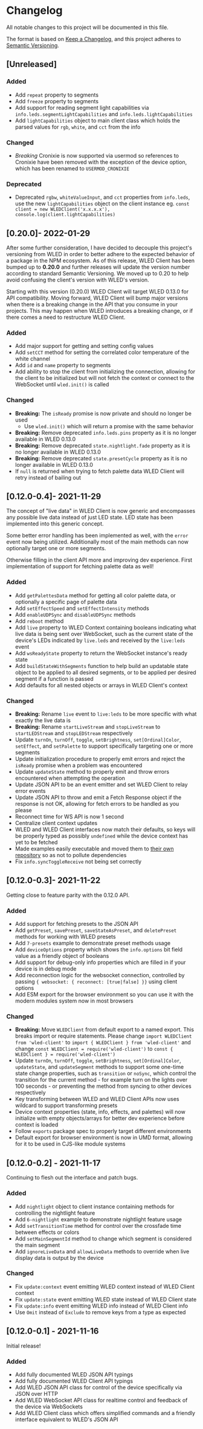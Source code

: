 # Changelog
All notable changes to this project will be documented in this file.

The format is based on [Keep a Changelog](https://keepachangelog.com/en/1.0.0/),
and this project adheres to [Semantic Versioning](https://semver.org/spec/v2.0.0.html).

## [Unreleased]

### Added
- Add `repeat` property to segments
- Add `freeze` property to segments
- Add support for reading segment light capabilities via `info.leds.segmentLightCapabilities` and `info.leds.lightCapabilities`
- Add `lightCapabilities` object to main client class which holds the parsed values for `rgb`, `white`, and `cct` from the info

### Changed
- *Breaking* Cronixie is now supported via usermod so references to Cronixie have been removed with the exception of the device option, which has been renamed to `USERMOD_CRONIXIE`

### Deprecated
- Deprecated `rgbw`, `whiteValueInput`, and `cct` properties from `info.leds`, use the new `lightCapabilities` object on the client instance eg. `const client = new WLEDClient('x.x.x.x'), console.log(client.lightCapabilities)`

## [0.20.0]- 2022-01-29
After some further consideration, I have decided to decouple this project's versioning from WLED in order to better adhere to the expected behavior of a package in the NPM ecosystem. As of this release, WLED Client has been bumped up to **0.20.0** and further releases will update the version number according to standard Semantic Versioning. We moved up to 0.20 to help avoid confusing the client's version with WLED's version.

Starting with this version (0.20.0) WLED Client will target WLED 0.13.0 for API compatibility. Moving forward, WLED Client will bump major versions when there is a breaking change in the API that you consume in your projects. This may happen when WLED introduces a breaking change, or if there comes a need to restructure WLED Client.

### Added
- Add major support for getting and setting config values
- Add `setCCT` method for setting the correlated color temperature of the white channel
- Add `id` and `name` property to segments
- Add ability to stop the client from initializing the connection, allowing for the client to be initialized but will not fetch the context or connect to the WebSocket until `wled.init()` is called

### Changed
- **Breaking:** The `isReady` promise is now private and should no longer be used
  - Use `wled.init()` which will return a promise with the same behavior
- **Breaking:** Remove deprecated `info.leds.pins` property as it is no longer available in WLED 0.13.0
- **Breaking:** Remove deprecated `state.nightlight.fade` property as it is no longer available in WLED 0.13.0
- **Breaking:** Remove deprecated `state.presetCycle` property as it is no longer available in WLED 0.13.0
- If `null` is returned when trying to fetch palette data WLED Client will retry instead of bailing out

## [0.12.0-0.4]- 2021-11-29
The concept of "live data" in WLED Client is now generic and encompasses any possible live data instead of just LED state. LED state has been implemented into this generic concept.

Some better error handling has been implemented as well, with the `error` event now being utilized. Additionally most of the main methods can now optionally target one or more segments.

Otherwise filling in the client API more and improving dev experience. First implementation of support for fetching palette data as well!

### Added
- Add `getPalettesData` method for getting all color palette data, or optionally a specific page of palette data
- Add `setEffectSpeed` and `setEffectIntensity` methods
- Add `enableUDPSync` and `disableUDPSync` methods
- Add `reboot` method
- Add `live` property to WLED Context containing booleans indicating what live data is being sent over WebSocket, such as the current state of the device's LEDs indicated by `live.leds` and received by the `live:leds` event
- Add `wsReadyState` property to return the WebSocket instance's ready state
- Add `buildStateWithSegments` function to help build an updatable state object to be applied to all desired segments, or to be applied per desired segment if a function is passed
- Add defaults for all nested objects or arrays in WLED Client's context

### Changed
- **Breaking:** Rename `live` event to `live:leds` to be more specific with what exactly the live data is
- **Breaking:** Rename `startLiveStream` and `stopLiveStream` to `startLEDStream` and `stopLEDStream` respectively
- Update `turnOn`, `turnOff`, `toggle`, `setBrightness`, `set[Ordinal]Color`, `setEffect`, and `setPalette` to support specifically targeting one or more segments
- Update initialization procedure to properly emit errors and reject the `isReady` promise when a problem was encountered
- Update `updateState` method to properly emit and throw errors encountered when attempting the operation
- Update JSON API to be an event emitter and set WLED Client to relay error events
- Update JSON API to throw and emit a Fetch Response object if the response is not OK, allowing for fetch errors to be handled as you please
- Reconnect time for WS API is now 1 second
- Centralize client context updates
- WLED and WLED Client interfaces now match their defaults, so keys will be properly typed as possibly `undefined` while the device context has yet to be fetched
- Made examples easily executable and moved them to [their own repository](https://github.com/ShiftLimits/wled-client-examples) so as not to pollute dependencies
- Fix `info.syncToggleReceive` not being set correctly

## [0.12.0-0.3]- 2021-11-22
Getting close to feature parity with the 0.12.0 API.

### Added
- Add support for fetching presets to the JSON API
- Add `getPreset`, `savePreset`, `saveStateAsPreset`, and `deletePreset` methods for working with WLED presets
- Add `7-presets` example to demonstrate preset methods usage
- Add `deviceOptions` property which shows the `info.options` bit field value as a friendly object of booleans
- Add support for debug-only info properties which are filled in if your device is in debug mode
- Add reconnection logic for the websocket connection, controlled by passing `{ websocket: { reconnect: [true|false] }}` using client options
- Add ESM export for the browser environment so you can use it with the modern modules system now in most browsers

### Changed
- **Breaking:** Move `WLEDClient` from default export to a named export. This breaks import or require statements. Please change `import WLEDClient from 'wled-client'` to `import { WLEDClient } from 'wled-client'` and change `const WLEDClient = require('wled-client')` to `const { WLEDClient } = require('wled-client')`
- Update `turnOn`, `turnOff`, `toggle`, `setBrightness`, `set[Ordinal]Color`, `updateState`, and `updateSegment` methods to support some one-time state change properties, such as `transition` or `noSync`, which control the transition for the current method - for example turn on the lights over 100 seconds - or preventing the method from syncing to other devices respectively
- Key transforming between WLED and WLED Client APIs now uses wildcard to support transforming presets
- Device context properties (state, info, effects, and palettes) will now initialize with empty objects/arrays for better dev experience before context is loaded
- Follow `exports` package spec to properly target different environments
- Default export for browser environment is now in UMD format, allowing for it to be used in CJS-like module systems

## [0.12.0-0.2] - 2021-11-17
Continuing to flesh out the interface and patch bugs.

### Added
- Add `nightlight` object to client instance containing methods for controlling the nightlight feature
- Add `6-nightlight` example to demonstrate nightlight feature usage
- Add `setTransitionTime` method for control over the crossfade time between effects or colors
- Add `setMainSegmentId` method to change which segment is considered the main segment
- Add `ignoreLiveData` and `allowLiveData` methods to override when live display data is output by the device

### Changed
- Fix `update:context` event emitting WLED context instead of WLED Client context
- Fix `update:state` event emitting WLED state instead of WLED Client state
- Fix `update:info` event emitting WLED info instead of WLED Client info
- Use `Omit` instead of `Exclude` to remove keys from a type as expected

## [0.12.0-0.1] - 2021-11-16
Initial release!

### Added
- Add fully documented WLED JSON API typings
- Add fully documented WLED Client API typings
- Add WLED JSON API class for control of the device specifically via JSON over HTTP
- Add WLED WebSocket API class for realtime control and feedback of the device via WebSockets
- Add WLED Client class which offers simplified commands and a friendly interface equivalent to WLED's JSON API